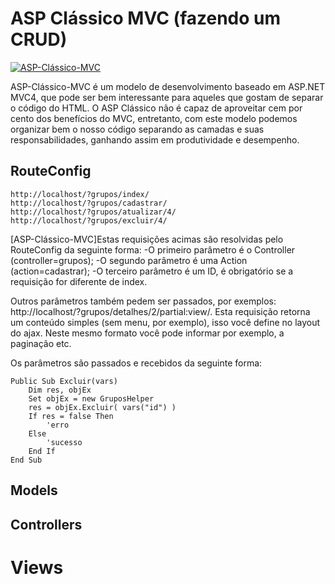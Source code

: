 # ASP Clássico MVC (fazendo um CRUD)

[![ASP-Clássico-MVC](http://pilaronline.net/namiinfo/wp-content/uploads/2012/01/logo_asp.png)](http://pilaronline.net/namiinfo/wp-content/uploads/2012/01/logo_asp.png)

ASP-Clássico-MVC é um modelo de desenvolvimento baseado em ASP.NET MVC4, que pode ser bem interessante para aqueles que gostam de separar o código do HTML.
O ASP Clássico não é capaz de aproveitar cem por cento dos benefícios do MVC, entretanto, com este modelo podemos organizar bem o nosso código separando as camadas e suas responsabilidades, ganhando assim em produtividade e desempenho.


## RouteConfig
```
http://localhost/?grupos/index/
http://localhost/?grupos/cadastrar/
http://localhost/?grupos/atualizar/4/
http://localhost/?grupos/excluir/4/

```
[ASP-Clássico-MVC]Estas requisições acimas são resolvidas pelo RouteConfig da seguinte forma:
-O primeiro parâmetro é o Controller (controller=grupos);
-O segundo parâmetro é uma Action (action=cadastrar);
-O terceiro parâmetro é um ID, é obrigatório se a requisição for diferente de index.

Outros parâmetros também pedem ser passados, por exemplos:
http://localhost/?grupos/detalhes/2/partial:view/.
Esta requisição retorna um conteúdo simples (sem menu, por exemplo), isso você define no layout do 
ajax. Neste mesmo formato você pode informar por exemplo, a paginação etc.

Os parâmetros são passados e recebidos da seguinte forma:

```
Public Sub Excluir(vars)
    Dim res, objEx
    Set objEx = new GruposHelper
    res = objEx.Excluir( vars("id") )
    If res = false Then
        'erro
    Else
        'sucesso
    End If
End Sub
```





## Models




## Controllers


# Views


